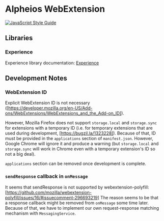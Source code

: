 # Alpheios WebExtension
[![JavaScript Style Guide](https://img.shields.io/badge/code_style-standard-brightgreen.svg)](https://standardjs.com)

## Libraries

### Experience

Experience library documentation: [Experience](../experience/README.md)

## Development Notes

### WebExtension ID
Explicit WebExtension ID is not necessary ([https://developer.mozilla.org/en-US/Add-ons/WebExtensions/WebExtensions_and_the_Add-on_ID]).

However, Mozilla Firefox does not support `storage.local` and `storage.sync` for extensions with a temporary ID 
(i.e. for temporary extensions that are used during development, [https://bugzil.la/1323228]). Because of
that, ID must be provided in the `applications` section of `manifest.json`. However, Google Chrome will ignore it and produce
a warning (but `storage.local` and `storage.sync` will work in Chrome even with a temporary extension's ID
so not a big deal).

`applications` section can be removed once development is complete.

### `sendResponse` callback in `onMessage`
It seems that sendResponse is not supported by webextension-polyfill: 
[https://github.com/mozilla/webextension-polyfill/issues/16/#issuecomment-296693219]
The reason seems to be that a response callback might be removed from `onMessage` some time later. 
Because of that, we have to implement our own request-response matching mechanism with `MessagingService`.
